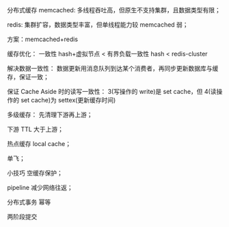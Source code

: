 分布式缓存
memcached: 多线程吞吐高，但原生不支持集群，且数据类型有限；

redis: 集群扩容，数据类型丰富，但单线程能力较 memcached 弱；

方案：memcached+redis

缓存优化：
一致性 hash+虚拟节点 < 有界负载一致性 hash < redis-cluster

解决数据一致性：
数据更新用消息队列到达某个消费者，再同步更新数据库与缓存，保证一致；

保证 Cache Aside 时的读写一致性：
3(写操作的 write)是 set cache，但 4(读操作的 set cache)为 settex(更新缓存时间)

多级缓存：
先清理下游再上游；

下游 TTL 大于上游；

热点缓存
local cache；

单飞；

小技巧
空缓存保护；

pipeline 减少网络往返；

分布式事务
幂等

两阶段提交